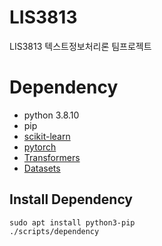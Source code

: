 # LIS3813
LIS3813 텍스트정보처리론 팀프로젝트

# Dependency

- python 3.8.10
- pip
- [scikit-learn](https://scikit-learn.org/stable/)
- [pytorch](https://pytorch.org/get-started/locally/)
- [Transformers](https://github.com/huggingface/transformers)
- [Datasets](https://github.com/huggingface/datasets) 

## Install Dependency
```
sudo apt install python3-pip
./scripts/dependency
```